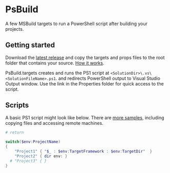 # PsBuild

A few MSBuild targets to run a PowerShell script after building your projects. 

## Getting started

Download the [latest release](https://github.com/lennyomg/PsBuild/releases/latest) and copy the targets and props files to the root folder that contains your source. [How it works](https://docs.microsoft.com/en-us/visualstudio/msbuild/customize-your-build#directorybuildprops-and-directorybuildtargets).

PsBuild.targets creates and runs the PS1 script at `<SolutionDir>\.vs\<SolutionFileName>.ps1`. and redirects PowerShell output to Visual Studio Output window. Use the link in the Properties folder for quick access to the script. 

## Scripts

A basic PS1 script might look like below. There are [more samples](https://github.com/lennyomg/PsBuild/wiki/Additional-code-samples), including copying files and accessing remote machines.

```powershell
# return
	
switch($env:ProjectName)
{
    "Project1" { "$_ : $env:TargetFramework : $env:TargetDir"  }
    "Project2" { dir env: }
  # "Project3" { }
}
```
